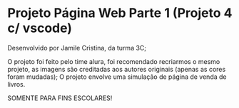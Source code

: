 # Projeto Página Web Parte 1 (Projeto 4 c/ vscode)

Desenvolvido por Jamile Cristina, da turma 3C;

O projeto foi feito pelo time alura, foi recomendado recriarmos o mesmo projeto, as imagens são creditadas aos autores originais (apenas as cores foram mudadas);
O projeto envolve uma simulação de página de venda de livros.

SOMENTE PARA FINS ESCOLARES!
